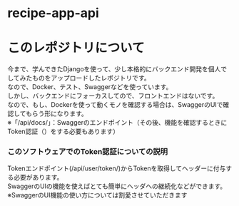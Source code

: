 # recipe-app-api

# このレポジトリについて
今まで、学んできたDjangoを使って、少し本格的にバックエンド開発を個人でしてみたものをアップロードしたレポジトリです。<br>
なので、Docker、テスト、Swaggerなどを使っています。<br>
しかし、バックエンドにフォーカスしてので、フロントエンドはないです。<br>
なので、もし、Dockerを使って動くモノを確認する場合は、SwaggerのUIで確認してもらう形になります。<br>
※「/api/docs/」：Swaggerのエンドポイント（その後、機能を確認するときにToken認証（）をする必要もあります）

### このソフトウェアでのToken認証についての説明
Tokenエンドポイント(/api​/user/token/)からTokenを取得してヘッダーに付与する必要があります。<br>
SwaggerのUIの機能を使えばとても簡単にヘッダへの継続化などができます。<br>
※SwaggerのUI機能の使い方については割愛させていただきます

